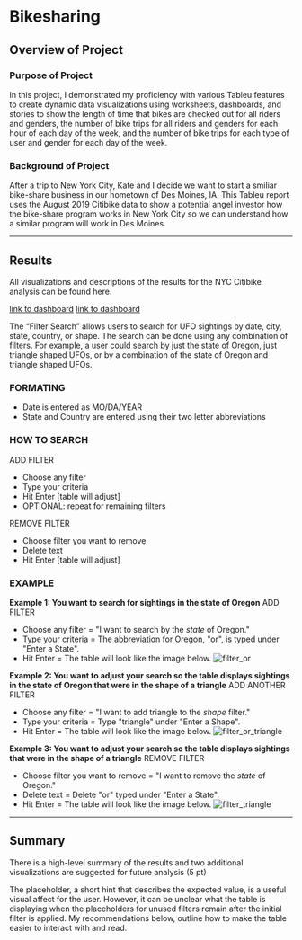 # Bikesharing

## Overview of Project
### Purpose of Project
In this project, I demonstrated my proficiency with various Tableu features to create dynamic data visualizations using worksheets, dashboards, and stories to show the length of time that bikes are checked out for all riders and genders, the number of bike trips for all riders and genders for each hour of each day of the week, and the number of bike trips for each type of user and gender for each day of the week.

### Background of Project
After a trip to New York City, Kate and I decide we want to start a smiliar bike-share business in our hometown of Des Moines, IA. This Tableu report uses the August 2019 Citibike data to show a potential angel investor how the bike-share program works in New York City so we can understand how a similar program will work in Des Moines.  

---
## Results
All visualizations and descriptions of the results for the NYC Citibike analysis can be found here. 

[link to dashboard](https://public.tableau.com/shared/2D388S5TG?:display_count=n&:origin=viz_share_link)
[link to dashboard](https://public.tableau.com/shared/2D388S5TG?:display_count=n&:origin=viz_share_link "link to dashboard")


The “Filter Search” allows users to search for UFO sightings by date, city, state, country, or shape. The search can be done using any combination of filters. For example, a user could search by just the state of Oregon, just triangle shaped UFOs, or by a combination of the state of Oregon and triangle shaped UFOs.  

### FORMATING 
* Date is entered as MO/DA/YEAR
* State and Country are entered using their two letter abbreviations 

### HOW TO SEARCH 
ADD FILTER 
* Choose any filter  
* Type your criteria 
* Hit Enter [table will adjust] 
* OPTIONAL: repeat for remaining filters


REMOVE FILTER 
* Choose filter you want to remove
* Delete text
* Hit Enter [table will adjust]

    

### EXAMPLE
**Example 1: You want to search for sightings in the state of Oregon**
ADD FILTER 
* Choose any filter = "I want to search by the *state* of Oregon."  
* Type your criteria = The abbreviation for Oregon, "or", is typed under "Enter a State". 
* Hit Enter = The table will look like the image below. 
![filter_or](static/images/filter_or.png)

**Example 2: You want to adjust your search so the table displays sightings in the state of Oregon that were in the shape of a triangle**
ADD ANOTHER FILTER 
* Choose any filter = "I want to add triangle to the *shape* filter."  
* Type your criteria = Type "triangle" under "Enter a Shape". 
* Hit Enter = The table will look like the image below. 
![filter_or_triangle](static/images/filter_or_triangle.png)
 
**Example 3: You want to adjust your search so the table displays sightings that were in the shape of a triangle**
REMOVE FILTER 
* Choose filter you want to remove = "I want to remove the *state* of Oregon."  
* Delete text = Delete "or" typed under "Enter a State". 
* Hit Enter = The table will look like the image below. 
![filter_triangle ](static/images/filter_triangle.png)

---
## Summary
There is a high-level summary of the results and two additional visualizations are suggested for future analysis (5 pt)

The placeholder, a short hint that describes the expected value, is a useful visual affect for the user. However, it can be unclear what the table is displaying when the placeholders for unused filters remain after the initial filter is applied. My recommendations below, outline how to make the table easier to interact with and read. 



